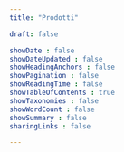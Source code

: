```yaml
---
title: "Prodotti"

draft: false

showDate : false
showDateUpdated : false
showHeadingAnchors : false
showPagination : false
showReadingTime : false
showTableOfContents : true
showTaxonomies : false
showWordCount : false
showSummary : false
sharingLinks : false

---
```

